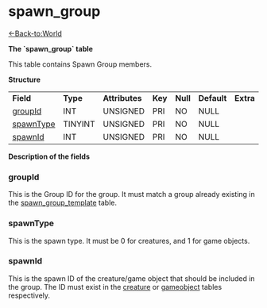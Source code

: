 # spawn\_group

[<-Back-to:World](database-world.md)

**The \`spawn\_group\` table**

This table contains Spawn Group members.

**Structure**

|                                                                                              |             |                |         |          |             |           |             |
|----------------------------------------------------------------------------------------------|-------------|----------------|---------|----------|-------------|-----------|-------------|
| **Field**                                                                                    | **Type**    | **Attributes** | **Key** | **Null** | **Default** | **Extra** | **Comment** |
| [g](spawn_group_template_87293959.html#spawn_group_template-mapId)[roupId](#spawn_group-gro) | INT     | UNSIGNED       | PRI     | NO       | NULL        |           |             |
| [spawnType](#spawn_group-spawnType)                                                          | TINYINT | UNSIGNED       | PRI     | NO       | NULL        |           |             |
| [spawnId](#spawn_group-spawnId)                                                              | INT     | UNSIGNED       | PRI     | NO       | NULL        |           |             |

**Description of the fields**

### groupId

This is the Group ID for the group. It must match a group already existing in the [spawn\_group\_template](spawn_group_template) table.

### spawnType

This is the spawn type. It must be 0 for creatures, and 1 for game objects.

### spawnId

This is the spawn ID of the creature/game object that should be included in the group. The ID must exist in the [creature](creature) or [gameobject](gameobject) tables respectively.


